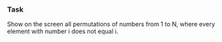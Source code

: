### Task
Show on the screen all permutations of numbers from 1 to N, where every element with number i does not equal i.
